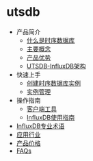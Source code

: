 # utsdb


* 产品简介
    * [什么是时序数据库](/utsdb/product/concepts)
    * [主要概念](/utsdb/product/Terminology)
    * [产品优势](/utsdb/product/superiority)
    * [UTSDB-InfluxDB架构](/utsdb/product/architecture)
* 快速上手
    * [创建时序数据库实例](/utsdb/quick/create)
    * [实例管理](/utsdb/quick/instance)
* 操作指南
    * [客户端工具](/utsdb/guide/login)
    * [InfluxDB使用指南](/utsdb/guide/use)
* [InfluxDB专业术语](/utsdb/influxdb)
* [应用行业](/utsdb/application)
* [产品价格](/utsdb/price)
* [FAQs](/utsdb/faqs)



